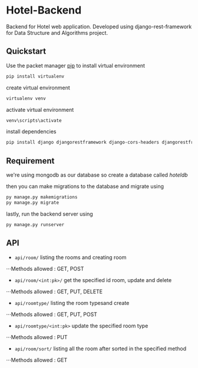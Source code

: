 # Hotel-Backend

Backend for Hotel web application. Developed using django-rest-framework for Data Structure and Algorithms project.

## Quickstart

Use the packet manager [pip](https://pip.pypa.io/en/stable/) to install virtual environment

```bash
pip install virtualenv
```

create virtual environment

```bash
virtualenv venv
```

activate virtual environment

```bash
venv\scripts\activate
```

install dependencies

```bash
pip install django djangorestframework django-cors-headers djangorestframework_simplejwt djongo
```
## Requirement

we're using mongodb as our database so create a database called *hoteldb*

then you can make migrations to the database and migrate using

```bash
py manage.py makemigrations
py manage.py migrate
```

lastly, run the backend server using

```bash
py manage.py runserver
```

## API

* `api/room/` listing the rooms and creating room

⋅⋅⋅Methods allowed : GET, POST

* `api/room/<int:pk>/` get the specified id room, update and delete

⋅⋅⋅Methods allowed : GET, PUT, DELETE

* `api/roomtype/` listing the room typesand create

⋅⋅⋅Methods allowed : GET, PUT, POST

* `api/roomtype/<int:pk>` update the specified room type

⋅⋅⋅Methods allowed : PUT

* `api/room/sort/` listing all the room after sorted in the specified method

⋅⋅⋅Methods allowed : GET
